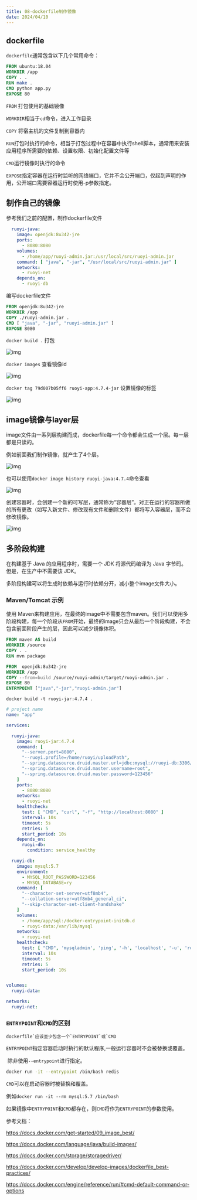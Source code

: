 ```yaml
---
title: 08-dockerfile制作镜像
date: 2024/04/10
---
```


## dockerfile

`dockerfile`通常包含以下几个常用命令：

```dockerfile
FROM ubuntu:18.04
WORKDIR /app
COPY . .
RUN make .
CMD python app.py
EXPOSE 80
```

`FROM` 打包使用的基础镜像

`WORKDIR`相当于`cd`命令，进入工作目录

`COPY` 将宿主机的文件复制到容器内

`RUN`打包时执行的命令，相当于打包过程中在容器中执行shell脚本，通常用来安装应用程序所需要的依赖、设置权限、初始化配置文件等

`CMD`运行镜像时执行的命令

`EXPOSE`指定容器在运行时监听的网络端口，它并不会公开端口，仅起到声明的作用，公开端口需要容器运行时使用-p参数指定。

## 制作自己的镜像

参考我们之前的配置，制作dockerfile文件

```yaml
  ruoyi-java:
    image: openjdk:8u342-jre
    ports:
      - 8080:8080
    volumes:
      - /home/app/ruoyi-admin.jar:/usr/local/src/ruoyi-admin.jar
    command: [ "java", "-jar", "/usr/local/src/ruoyi-admin.jar" ]
    networks:
      - ruoyi-net
    depends_on:
      - ruoyi-db
```

编写dockerfile文件

```dockerfile
FROM openjdk:8u342-jre
WORKDIR /app
COPY ./ruoyi-admin.jar .
CMD [ "java", "-jar", "ruoyi-admin.jar" ]
EXPOSE 8080
```

`docker build .` 打包

![img](https://cdn.nlark.com/yuque/0/2022/png/28915315/1663056309700-928c449d-f90b-4afb-8337-627ad49472a4.png)

`docker images` 查看镜像id

![img](https://cdn.nlark.com/yuque/0/2022/png/28915315/1663056372495-f17eb375-6895-4730-a38b-cf8faba773ec.png)

`docker tag 79d007b05ff6 ruoyi-app:4.7.4-jar` 设置镜像的标签

![img](https://cdn.nlark.com/yuque/0/2022/png/28915315/1663056775981-00641c13-8fd6-41ec-ab0a-a22a1415f8b7.png)

## image镜像与layer层

image文件由一系列层构建而成，dockerfile每一个命令都会生成一个层。每一层都是只读的。

例如前面我们制作镜像，就产生了4个层。

![img](https://cdn.nlark.com/yuque/0/2022/png/28915315/1663056309700-928c449d-f90b-4afb-8337-627ad49472a4.png)

也可以使用`docker image history ruoyi-java:4.7.4`命令查看

![img](https://cdn.nlark.com/yuque/0/2022/png/28915315/1663056432477-b4c75843-bfe5-4233-9163-b3503243e020.png)

创建容器时，会创建一个新的可写层，通常称为“容器层”。对正在运行的容器所做的所有更改（如写入新文件、修改现有文件和删除文件）都将写入容器层，而不会修改镜像。

![img](https://cdn.nlark.com/yuque/0/2022/png/28915315/1660987376201-3819b565-8608-449f-920e-0a5016b4de76.png)

## 多阶段构建

在构建基于 Java 的应用程序时，需要一个 JDK 将源代码编译为 Java 字节码。但是，在生产中不需要该 JDK。

多阶段构建可以将生成时依赖与运行时依赖分开，减小整个image文件大小。

### Maven/Tomcat 示例

使用 Maven来构建应用，在最终的image中不需要包含maven。我们可以使用多阶段构建，每一个阶段从`FROM`开始，最终的image只会从最后一个阶段构建，不会包含前面阶段产生的层，因此可以减少镜像体积。

```dockerfile
FROM maven AS build
WORKDIR /source
COPY . .
RUN mvn package

FROM  openjdk:8u342-jre
WORKDIR /app
COPY --from=build /source/ruoyi-admin/target/ruoyi-admin.jar .
EXPOSE 80
ENTRYPOINT ["java","-jar","ruoyi-admin.jar"]
```

`docker build -t ruoyi-jar:4.7.4 .`

```yaml
# project name
name: "app"

services:

  ruoyi-java:
    image: ruoyi-jar:4.7.4
    command: [
      "--server.port=8080",
      "--ruoyi.profile=/home/ruoyi/uploadPath",
      "--spring.datasource.druid.master.url=jdbc:mysql://ruoyi-db:3306/ry?useUnicode=true&characterEncoding=utf8",
      "--spring.datasource.druid.master.username=root",
      "--spring.datasource.druid.master.password=123456"
    ]
    ports:
      - 8080:8080
    networks:
      - ruoyi-net
    healthcheck:
      test: [ "CMD", "curl", "-f", "http://localhost:8080" ]
      interval: 10s
      timeout: 5s
      retries: 5
      start_period: 10s
    depends_on:
      ruoyi-db:
        condition: service_healthy

  ruoyi-db:
    image: mysql:5.7
    environment:
      - MYSQL_ROOT_PASSWORD=123456
      - MYSQL_DATABASE=ry
    command: [
      "--character-set-server=utf8mb4",
      "--collation-server=utf8mb4_general_ci",
      "--skip-character-set-client-handshake"
    ]
    volumes:
      - /home/app/sql:/docker-entrypoint-initdb.d
      - ruoyi-data:/var/lib/mysql
    networks:
      - ruoyi-net
    healthcheck:
      test: [ "CMD", 'mysqladmin', 'ping', '-h', 'localhost', '-u', 'root', '-p$$MYSQL_ROOT_PASSWORD' ]
      interval: 10s
      timeout: 5s
      retries: 5
      start_period: 10s


volumes:
  ruoyi-data:

networks:
  ruoyi-net:
```

### `ENTRYPOINT`和`CMD`的区别

```
dockerfile`应该至少包含一个`ENTRYPOINT`或`CMD
```

`ENTRYPOINT`指定容器启动时执行的默认程序,一般运行容器时不会被替换或覆盖。

​                             除非使用`--entrypoint`进行指定。

```bash
docker run -it --entrypoint /bin/bash redis 
```

`CMD`可以在启动容器时被替换和覆盖。

例如`docker run -it --rm mysql:5.7 /bin/bash`

如果镜像中`ENTRYPOINT`和`CMD`都存在，则`CMD`将作为`ENTRYPOINT`的参数使用。



参考文档：

https://docs.docker.com/get-started/09_image_best/

https://docs.docker.com/language/java/build-images/

https://docs.docker.com/storage/storagedriver/

https://docs.docker.com/develop/develop-images/dockerfile_best-practices/

https://docs.docker.com/engine/reference/run/#cmd-default-command-or-options